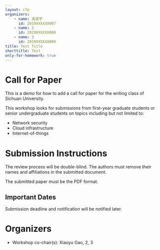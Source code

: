 ```yaml
---
layout: cfp
organizers:
    - name: 高骁宇
      id: 2019XXXXXX007
    - name: 2
      id: 2019XXXXXX000
    - name: 3
      id: 2019XXXXXX000
title: Test Title
shorttitle: Test
only-for-homework: true
---
```


# Call for Paper

This is a demo for how to add a call for paper for the writing class of Sichuan University.

This workshop looks for submissions from first-year graduate students or senior
undergraduate students on topics including but not limited to:

- Network security
- Cloud infrastructure
- Internet-of-things

# Submission Instructions

The review process will be double-blind. The authors must remove their names and
affiliations in the submitted document.

The submitted paper must be the PDF format.

## Important Dates

Submission deadline and notification will be notified later.

# Organizers

- Workshop co-chair(s): Xiaoyu Gao, 2, 3
